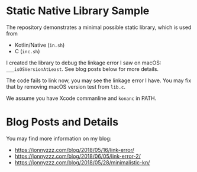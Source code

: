 Static Native Library Sample
============================

The repository demonstrates a minimal possible static library,
which is used from 
 - Kotlin/Native (`in.sh`)
 - C (`inc.sh`)

I created the library to debug the linkage error I saw on 
macOS: `___isOSVersionAtLeast`. See blog posts below for more details.

The code fails to link now, you may see the linkage error I have. You may fix that by removing macOS version
test from `lib.c`.

We assume you have Xcode commanline and `konanc` in PATH.


Blog Posts and Details
======================

You may find more information on my blog:

- https://jonnyzzz.com/blog/2018/05/16/link-error/
- https://jonnyzzz.com/blog/2018/06/05/link-error-2/
- https://jonnyzzz.com/blog/2018/05/28/minimalistic-kn/



